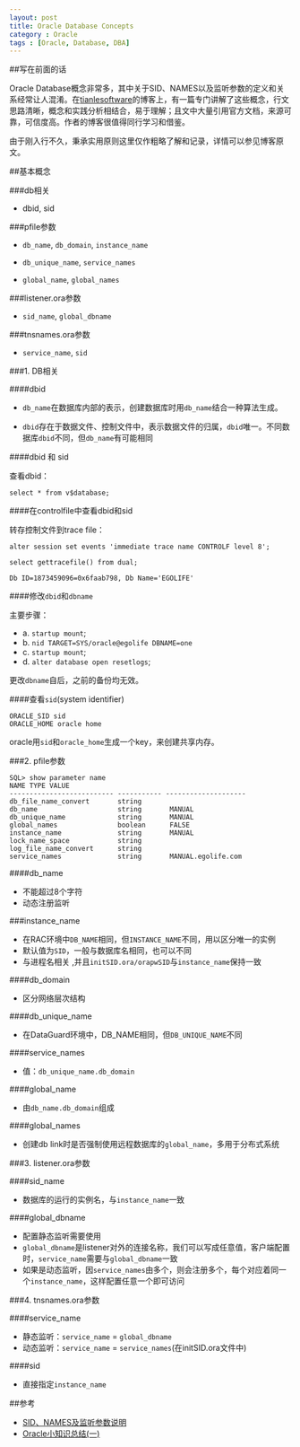 ```yaml
---
layout: post
title: Oracle Database Concepts
category : Oracle
tags : [Oracle, Database, DBA]
---
```


##写在前面的话

Oracle Database概念非常多，其中关于SID、NAMES以及监听参数的定义和关系经常让人混淆。在[tianlesoftware](http://blog.csdn.net/tianlesoftware)的博客上，有一篇专门讲解了这些概念，行文思路清晰，概念和实践分析相结合，易于理解；且文中大量引用官方文档，来源可靠，可信度高。作者的博客很值得同行学习和借鉴。

由于刚入行不久，秉承实用原则这里仅作粗略了解和记录，详情可以参见博客原文。

##基本概念

###db相关

* dbid, sid

###pfile参数

* `db_name`, `db_domain`, `instance_name`

* `db_unique_name`, `service_names`

* `global_name`, `global_names`

###listener.ora参数

* `sid_name`, `global_dbname`

###tnsnames.ora参数

* `service_name`, `sid`

###1. DB相关

####dbid

* `db_name`在数据库内部的表示，创建数据库时用`db_name`结合一种算法生成。

* `dbid`存在于数据文件、控制文件中，表示数据文件的归属，`dbid`唯一。不同数据库`dbid`不同，但`db_name`有可能相同

####dbid 和 sid

查看dbid：

	select * from v$database;

####在controlfile中查看dbid和sid

转存控制文件到trace file：

	alter session set events 'immediate trace name CONTROLF level 8'; 

	select gettracefile() from dual; 

	Db ID=1873459096=0x6faab798, Db Name='EGOLIFE'

####修改`dbid`和`dbname`

主要步骤：

* a. `startup mount`;
* b. `nid TARGET=SYS/oracle@egolife DBNAME=one`
* c. `startup mount`;
* d. `alter database open resetlogs`;

更改`dbname`自后，之前的备份均无效。

####查看`sid`(system identifier)

	ORACLE_SID sid
	ORACLE_HOME oracle home

oracle用`sid`和`oracle_home`生成一个key，来创建共享内存。

###2. pfile参数

	SQL> show parameter name
	NAME TYPE VALUE
	-------------------------- ----------- --------------------
	db_file_name_convert       string
	db_name                    string       MANUAL
	db_unique_name             string       MANUAL
	global_names               boolean     	FALSE
	instance_name              string       MANUAL
	lock_name_space            string
	log_file_name_convert      string
	service_names              string       MANUAL.egolife.com
	
####db_name

* 不能超过8个字符
* 动态注册监听

###instance_name

* 在RAC环境中`DB_NAME`相同，但`INSTANCE_NAME`不同，用以区分唯一的实例
* 默认值为`SID`，一般与数据库名相同，也可以不同
* 与进程名相关 ,并且`initSID.ora/orapwSID`与`instance_name`保持一致

####db_domain

* 区分网络层次结构

####db_unique_name

* 在DataGuard环境中，DB_NAME相同，但`DB_UNIQUE_NAME`不同

####service_names

* 值：`db_unique_name.db_domain`

####global_name

* 由`db_name.db_domain`组成

####global_names

* 创建db link时是否强制使用远程数据库的`global_name`，多用于分布式系统

###3. listener.ora参数

####sid_name

* 数据库的运行的实例名，与`instance_name`一致

####global_dbname

* 配置静态监听需要使用
* `global_dbname`是listener对外的连接名称，我们可以写成任意值，客户端配置时，`service_name`需要与`global_dbname`一致
* 如果是动态监听，因`service_names`由多个，则会注册多个，每个对应着同一个`instance_name`，这样配置任意一个即可访问

###4. tnsnames.ora参数

####service_name

* 静态监听：`service_name` = `global_dbname`
* 动态监听：`service_name` = `service_names`(在initSID.ora文件中)

####sid

* 直接指定`instance_name`


##参考

 * [SID、NAMES及监听参数说明](http://blog.csdn.net/tianlesoftware)
 * [Oracle小知识总结(一)](http://blog.csdn.net/tianlesoftware/article/details/5622268)